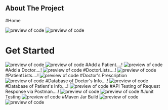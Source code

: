 



## About The Project
#Home

![preview of code](https://github.com/SP2224/Hospital-Management-System/blob/main/Screenshots/Screenshot%202022-05-27%20104726.jpg)
![preview of code](https://github.com/SP2224/Hospital-Management-System/blob/main/Screenshots/Screenshot%202022-05-27%20104738.jpg)
# Get Started
![preview of code](https://github.com/SP2224/Hospital-Management-System/blob/main/Screenshots/Screenshot%202022-05-27%20104759.jpg)
![preview of code](https://github.com/SP2224/Hospital-Management-System/blob/main/Screenshots/Screenshot%202022-05-27%20104809.jpg)
#Add a Patient....!
![preview of code](https://github.com/SP2224/Hospital-Management-System/blob/main/Screenshots/Screenshot%202022-05-27%20104823.jpg)
#Add a Doctor....!
![preview of code](https://github.com/SP2224/Hospital-Management-System/blob/main/Screenshots/Screenshot%202022-05-27%20104836.jpg)
#DoctorLists....!
![preview of code](https://github.com/SP2224/Hospital-Management-System/blob/main/Screenshots/Screenshot%202022-05-27%20104850.jpg)
#PatientLists....!
![preview of code](https://github.com/SP2224/Hospital-Management-System/blob/main/Screenshots/Screenshot%202022-05-27%20104901.jpg)
#Doctor's Prescription
![preview of code](https://github.com/SP2224/Hospital-Management-System/blob/main/Screenshots/Screenshot%202022-05-27%20104920.jpg)
#Database of Doctor's Info....!
![preview of code](https://github.com/SP2224/Hospital-Management-System/blob/main/Screenshots/Screenshot%202022-05-27%20105007.jpg)
#Database of Patient's Info....!
![preview of code](https://github.com/SP2224/Hospital-Management-System/blob/main/Screenshots/Screenshot%202022-05-27%20105612.jpg)
#API Testing of Request Response via Postman....!
![preview of code](https://github.com/SP2224/Hospital-Management-System/blob/main/Screenshots/Screenshot%202022-05-27%20105646.jpg)
![preview of code](https://github.com/SP2224/Hospital-Management-System/blob/main/Screenshots/Screenshot%202022-05-27%20105709.jpg)
#Junit Testing
![preview of code](https://github.com/SP2224/Hospital-Management-System/blob/main/Screenshots/Screenshot%202022-05-27%20110515.jpg)
#Maven Jar Build
![preview of code](https://github.com/SP2224/Hospital-Management-System/blob/main/Screenshots/Screenshot%202022-05-27%20144403.jpg)
![preview of code](https://github.com/SP2224/Hospital-Management-System/blob/main/Screenshots/Screenshot%202022-05-27%20144529.jpg)
